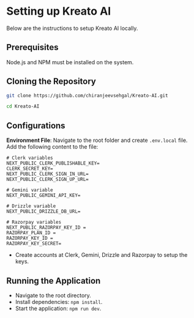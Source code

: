 # Setting up Kreato AI
Below are the instructions to setup Kreato AI locally.

## Prerequisites
Node.js and NPM must be installed on the system.

## Cloning the Repository

```bash
git clone https://github.com/chiranjeevsehgal/Kreato-AI.git

cd Kreato-AI
```

## Configurations

**Environment File**: Navigate to the root folder and create `.env.local` file. Add the following content to the file:

    # Clerk variables
    NEXT_PUBLIC_CLERK_PUBLISHABLE_KEY=
    CLERK_SECRET_KEY=
    NEXT_PUBLIC_CLERK_SIGN_IN_URL=
    NEXT_PUBLIC_CLERK_SIGN_UP_URL=
    
    # Gemini variable
    NEXT_PUBLIC_GEMINI_API_KEY=

    # Drizzle variable
    NEXT_PUBLIC_DRIZZLE_DB_URL=

    # Razorpay variables
    NEXT_PUBLIC_RAZORPAY_KEY_ID = 
    RAZORPAY_PLAN_ID =
    RAZORPAY_KEY_ID =
    RAZORPAY_KEY_SECRET=

    
 - Create accounts at Clerk, Gemini, Drizzle and Razorpay to setup the keys.

## Running the Application

  - Navigate to the root directory.
  - Install dependencies: `npm install`.
  - Start the application: `npm run dev`.

